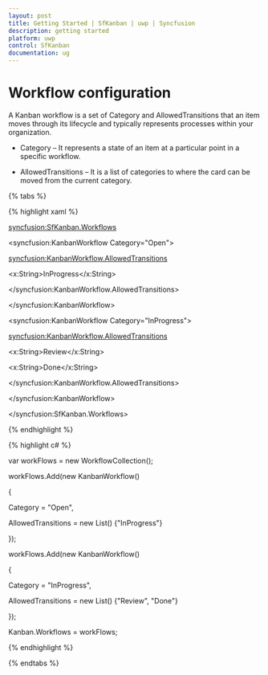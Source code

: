 ```yaml
---
layout: post
title: Getting Started | SfKanban | uwp | Syncfusion
description: getting started
platform: uwp
control: SfKanban
documentation: ug
---
```


# Workflow configuration

A Kanban workflow is a set of Category and AllowedTransitions that an item moves through its lifecycle and typically represents processes within your organization.

* Category – It represents a state of an item at a particular point in a specific workflow.

* AllowedTransitions – It is a list of categories to where the card can be moved from the current category.

{% tabs %}

{% highlight xaml %}

<syncfusion:SfKanban.Workflows>

<syncfusion:KanbanWorkflow Category="Open">

<syncfusion:KanbanWorkflow.AllowedTransitions>

<x:String>InProgress</x:String>

</syncfusion:KanbanWorkflow.AllowedTransitions>

</syncfusion:KanbanWorkflow>

<syncfusion:KanbanWorkflow Category="InProgress">

<syncfusion:KanbanWorkflow.AllowedTransitions>

<x:String>Review</x:String>

<x:String>Done</x:String>

</syncfusion:KanbanWorkflow.AllowedTransitions>

</syncfusion:KanbanWorkflow>

</syncfusion:SfKanban.Workflows>

{% endhighlight %}

{% highlight c# %}

var workFlows = new WorkflowCollection();

workFlows.Add(new KanbanWorkflow()

{

Category = "Open",

AllowedTransitions = new List<object>() {"InProgress"}

});

workFlows.Add(new KanbanWorkflow()

{

Category = "InProgress",

AllowedTransitions = new List<object>() {"Review", "Done"}

});

Kanban.Workflows = workFlows;

{% endhighlight %}

 {% endtabs %}


